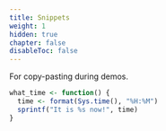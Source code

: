 ```yaml
---
title: Snippets
weight: 1
hidden: true
chapter: false
disableToc: false
---
```


For copy-pasting during demos.

```r
what_time <- function() {
  time <- format(Sys.time(), "%H:%M")
  sprintf("It is %s now!", time)
}
```